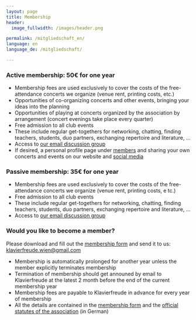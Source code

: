 ```yaml
---
layout: page
title: Membership
header:
  image_fullwidth: /images/header.png

permalink: /mitgliedschaft_en/
language: en
language_de: /mitgliedschaft/

---
```


### Active membership: 50€ for one year

* Membership fees are used exclusively to cover the costs of the free-attendance concerts we organize (venue rent, printing costs, etc.)
* Opportunities of co-organizing concerts and other events, bringing your ideas into the planning
* Opportunities of playing at concerts organized by the association by arrangement (concert evenings take place every quarter)
* Free admission to all club events
* These include regular get-togethers for networking, chatting, finding teachers, students, duo partners, exchanging repertoire and literature, ...
* Access to [our email discussion group](/mailinglist_en/)
* If desired, a personal profile page under <a href="/members/">members</a> and sharing your own concerts and events on our website and <a href="/kontakt/">social media</a>

### Passive membership: 35€ for one year

* Membership fees are used exclusively to cover the costs of the free-attendance concerts we organize (venue rent, printing costs, e
tc.)
* Free admission to all club events
* These include regular get-togethers for networking, chatting, finding teachers, students, duo partners, exchanging repertoire and literature, ...
* Access to [our email discussion group](/mailinglist_en/)


### Would you like to become a member?


Please download and fill out the <a href="/verein-klavierfreude-beitrittsformular_en.pdf">membership form</a> 
and send it to us: <a href="mailto:klavierfreude.wien@gmail.com">klavierfreude.wien@gmail.com</a>

* Membership is automatically prolonged for another year unless the member explicitly terminates membership
* Termination of membership should get announed by email to Klavierfreude at the latest 2 month before the end of the current membership year
* Membership fees are payable to Klavierfreude in advance for every year of membership
* All the details are contained in the [membership form](/verein-klavierfreude-beitrittsformular_en.pdf) and the 
  [official statutes of the association](/statuten.pdf) (in German)
